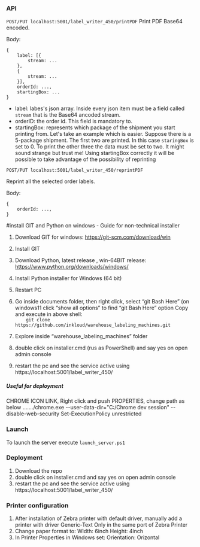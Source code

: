 ### API
``` POST/PUT localhost:5001/label_writer_450/printPDF ```
Print PDF Base64 encoded.

Body:
```
{
    label: [{
        stream: ...
    },
    {
        stream: ...
    }],
    orderId: ...,
    startingBox: ...
}
```

- label: labes's json array. Inside every json item must be a field called ```stream``` that is the Base64 ancoded stream. 
- orderID: the order id. This field is mandatory to.
- startingBox: represents which package of the shipment you start printing from. Let's take an example which is easier. Suppose there is a 5-package shipment. The first two are printed. In this case ```staringBox``` is set to 0. To print the other three the data must be set to two. It might sound strange but trust me! Using startingBox correctly it will be possible to take advantage of the possibility of reprinting

``` POST/PUT localhost:5001/label_writer_450/reprintPDF ```

Reprint all the selected order labels.

Body:
```
{
    orderId: ...,
}
```
#install GIT and Python on windows - Guide for non-technical installer
1.	Download GIT for windows:  https://git-scm.com/download/win
2.	Install GIT
3.	Download Python, latest release , win-64BIT release: https://www.python.org/downloads/windows/
4.	Install Python installer for Windows (64 bit)
5.	Restart PC
6.	Go inside documents folder, then right click, select “git Bash Here”  (on windows11 click “show all options” to find “git Bash Here” option
    Copy and execute in above shell:   
``` 	git clone https://github.com/inkloud/warehouse_labeling_machines.git ```

7.	Explore inside “warehouse_labeling_machines” folder
8.	double click on installer.cmd (rus as PowerShell) and say yes on open admin console
9.	restart the pc and see the service active using https://localhost:5001/label_writer_450/


##### Useful for deployment
CHROME ICON LINK, Right click and push PROPERTIES, change path as below
......./chrome.exe --user-data-dir="C:/Chrome dev session" --disable-web-security Set-ExecutionPolicy unrestricted


### Launch
To launch the server execute ```launch_server.ps1```

### Deployment 

1. Download the repo
2. double click on installer.cmd and say yes on open admin console
3. restart the pc and see the service active using https://localhost:5001/label_writer_450/


### Printer configuration

1. After installation of Zebra printer with default driver, manually add a printer with driver Generic-Text Only in the same port of Zebra Printer
2. Change paper format to:
    Width: 6inch
    Height: 4inch
3. In Printer Properties in Windows set:
    Orientation: Orizontal


